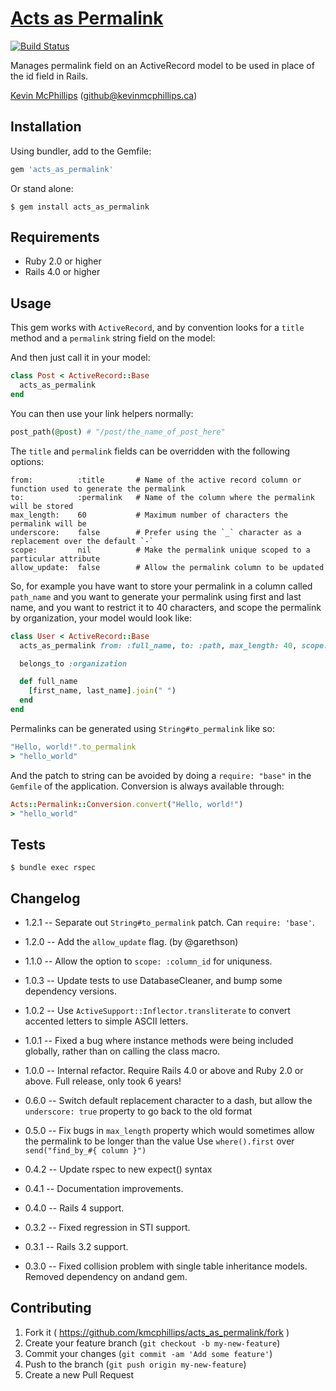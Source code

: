 # [Acts as Permalink](https://github.com/kmcphillips/acts_as_permalink)

[![Build Status](https://travis-ci.org/kmcphillips/acts_as_permalink.svg?branch=master)](https://travis-ci.org/kmcphillips/acts_as_permalink)

Manages permalink field on an ActiveRecord model to be used in place of the id field in Rails.

[Kevin McPhillips](https://github.com/kmcphillips) ([github@kevinmcphillips.ca](mailto:github@kevinmcphillips.ca))


## Installation

Using bundler, add to the Gemfile:

```ruby
gem 'acts_as_permalink'
```

Or stand alone:

```
$ gem install acts_as_permalink
```

## Requirements

* Ruby 2.0 or higher
* Rails 4.0 or higher


## Usage

This gem works with `ActiveRecord`, and by convention looks for a `title` method and a `permalink` string field on the model:

And then just call it in your model:

```ruby
class Post < ActiveRecord::Base
  acts_as_permalink
end
```

You can then use your link helpers normally:

```ruby
post_path(@post) # "/post/the_name_of_post_here"
```

The `title` and `permalink` fields can be overridden with the following options:

    from:          :title       # Name of the active record column or function used to generate the permalink
    to:            :permalink   # Name of the column where the permalink will be stored
    max_length:    60           # Maximum number of characters the permalink will be
    underscore:    false        # Prefer using the `_` character as a replacement over the default `-`
    scope:         nil          # Make the permalink unique scoped to a particular attribute
    allow_update:  false        # Allow the permalink column to be updated

So, for example you have want to store your permalink in a column called `path_name` and you want to generate your permalink using first and last name, and you want to restrict it to 40 characters, and scope the permalink by organization, your model would look like:

```ruby
class User < ActiveRecord::Base
  acts_as_permalink from: :full_name, to: :path, max_length: 40, scope: :organization_id

  belongs_to :organization

  def full_name
    [first_name, last_name].join(" ")
  end
end
```

Permalinks can be generated using `String#to_permalink` like so:

```ruby
"Hello, world!".to_permalink
> "hello_world"
```

And the patch to string can be avoided by doing a `require: "base"` in the `Gemfile` of the application. Conversion is always available through:

```ruby
Acts::Permalink::Conversion.convert("Hello, world!")
> "hello_world"
```


## Tests

```
$ bundle exec rspec
```


## Changelog

* 1.2.1  --  Separate out `String#to_permalink` patch. Can `require: 'base'`.

* 1.2.0  --  Add the `allow_update` flag. (by @garethson)

* 1.1.0  --  Allow the option to `scope: :column_id` for uniquness.

* 1.0.3  --  Update tests to use DatabaseCleaner, and bump some dependency versions.

* 1.0.2  --  Use `ActiveSupport::Inflector.transliterate` to convert accented letters to simple ASCII letters.

* 1.0.1  --  Fixed a bug where instance methods were being included globally, rather than on calling the class macro.

* 1.0.0  --  Internal refactor. Require Rails 4.0 or above and Ruby 2.0 or above. Full release, only took 6 years!

* 0.6.0  --  Switch default replacement character to a dash, but allow the `underscore: true` property to go back to the old format

* 0.5.0  --  Fix bugs in `max_length` property which would sometimes allow the permalink to be longer than the value
             Use `where().first` over `send("find_by_#{ column }")`

* 0.4.2  --  Update rspec to new expect() syntax

* 0.4.1  --  Documentation improvements.

* 0.4.0  --  Rails 4 support.

* 0.3.2  --  Fixed regression in STI support.

* 0.3.1  --  Rails 3.2 support.

* 0.3.0  --  Fixed collision problem with single table inheritance models. Removed dependency on andand gem.


## Contributing

1. Fork it ( https://github.com/kmcphillips/acts_as_permalink/fork )
2. Create your feature branch (`git checkout -b my-new-feature`)
3. Commit your changes (`git commit -am 'Add some feature'`)
4. Push to the branch (`git push origin my-new-feature`)
5. Create a new Pull Request
